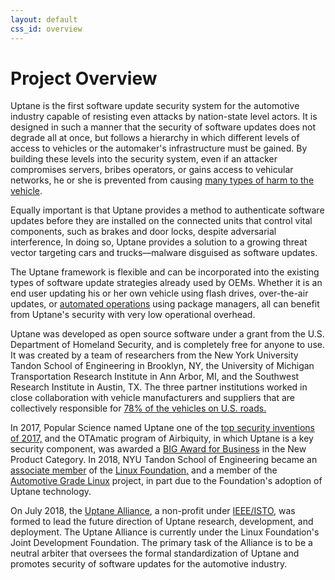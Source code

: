 ```yaml
---
layout: default
css_id: overview
---
```


# Project Overview

Uptane is the first software update security system for the automotive
industry capable of resisting even attacks by nation-state level actors.  It
is designed in such a manner that the security of software updates
does not degrade all at once, but follows a hierarchy in which different
levels of access to vehicles or the automaker's infrastructure must be gained.
By building these levels into the security system, even if an
attacker compromises servers, bribes operators, or gains access to vehicular
networks, he or she is prevented from causing [many types of harm to the
vehicle](https://docs.google.com/document/d/1pBK--40BCg_ofww4GES0weYFB6tZRedAjUy6PJ4Rgzk/edit#heading=h.ertrftdz3oms).

Equally important is that Uptane provides a method
to authenticate software updates before they are installed on the connected
units that control vital components, such as brakes and door locks, despite
adversarial interference,  In doing
so, Uptane provides a solution to a growing threat vector targeting cars and
trucks—malware disguised as software updates.

The Uptane framework is flexible and can be incorporated into the existing
types of software update strategies already used by OEMs.  Whether it is
an end user updating
his or her own vehicle using flash drives, over-the-air updates, or
[automated operations](https://sbabic.github.io/swupdate/overview.html)
using package managers, all can benefit from Uptane's security with very low
operational overhead.

Uptane was developed as open source software under a grant from
the U.S. Department of Homeland Security, and is completely free for anyone
to use.  It  was created by a team of researchers from the New York University
Tandon School of Engineering in Brooklyn, NY, the University of Michigan
Transportation Research Institute in Ann Arbor, MI, and the Southwest Research
Institute in Austin, TX. The three partner
institutions worked in close collaboration with vehicle manufacturers and
suppliers that are collectively responsible for [78% of the vehicles on U.S. roads.](https://ieeexplore.ieee.org/stamp/stamp.jsp?tp=&arnumber=8278174&tag=1 )

In 2017, Popular Science named Uptane one of the
[top security inventions of 2017,](https://www.popsci.com/top-security-innovations-2017 )
and the OTAmatic program of Airbiquity, in which Uptane is a key security component,
was awarded a [BIG Award for Business](https://www.bintelligence.com/big-awards-for-business/) in
the New Product Category. In 2018, NYU Tandon School of
Engineering became an [associate member](https://www.automotivelinux.org/announcements/2018/08/16/automotive-grade-linux-extends-global-reach-with-six-new-members) of the [Linux Foundation,](https://www.linuxfoundation.org/)
and a member of the [Automotive Grade Linux](https://www.automotivelinux.org/) project,
in part due to the Foundation's adoption of Uptane technology.

On July 2018, the [Uptane Alliance](https://ieee-isto.org/member_programs/uptane-alliance/), 
a non-profit under [IEEE/ISTO](https://ieee-isto.org/), was formed to
lead the future direction of Uptane research, development, and deployment.
The Uptane Alliance is currently under the Linux Foundation's Joint Development Foundation.
The primary task of the Alliance is to be a neutral arbiter that oversees the
formal standardization of Uptane and promotes security of software updates for
the automotive industry.
